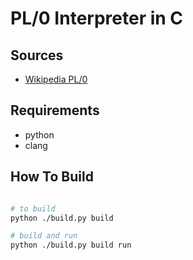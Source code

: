 # PL/0 Interpreter in C

## Sources

+ [Wikipedia PL/0](https://en.wikipedia.org/wiki/PL/0)

## Requirements

+ python
+ clang

## How To Build

```sh

# to build
python ./build.py build

# build and run
python ./build.py build run

```


